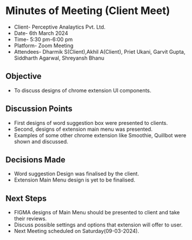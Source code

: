 # Minutes of Meeting (Client Meet) 
- Client- Perceptive Analaytics Pvt. Ltd.
- Date- 6th March 2024
- Time- 5:30 pm-6:00 pm 
- Platform- Zoom Meeting
- Attendees- Dharmik S(Client),Akhil A(Client), Priet Ukani, Garvit Gupta, Siddharth Agarwal, Shreyansh Bhanu

## Objective 
- To discuss designs of chrome extension UI components.

## Discussion Points
- First designs of word suggestion box were presented to clients.
- Second, designs of extension main menu was presented.
- Examples of some other chrome extension like Smoothie, Quillbot were shown and discussed.

## Decisions Made
- Word suggestion Design was finalised by the client.
- Extension Main Menu design is yet to be finalised.

## Next Steps
- FIGMA designs of Main Menu should be presented to client and take their reviews.
- Discuss possible settings and options that extension will offer to user.
- Next Meeting scheduled on Saturday(09-03-2024).